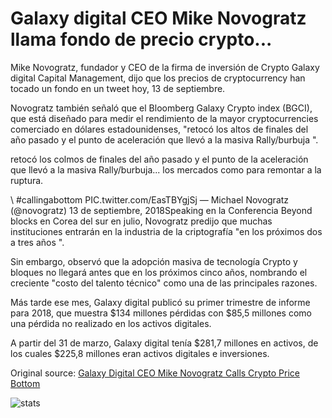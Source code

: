# Galaxy digital CEO Mike Novogratz llama fondo de precio crypto...

Mike Novogratz, fundador y CEO de la firma de inversión de Crypto Galaxy digital Capital Management, dijo que los precios de cryptocurrency han tocado un fondo en un tweet hoy, 13 de septiembre.

Novogratz también señaló que el Bloomberg Galaxy Crypto index (BGCI), que está diseñado para medir el rendimiento de la mayor cryptocurrencies comerciado en dólares estadounidenses, "retocó los altos de finales del año pasado y el punto de aceleración que llevó a la masiva Rally/burbuja ".

retocó los colmos de finales del año pasado y el punto de la aceleración que llevó a la masiva Rally/burbuja... los mercados como para remontar a la ruptura.

\ #callingabottom PIC.twitter.com/EasTBYgjSj — Michael Novogratz (@novogratz) 13 de septiembre, 2018Speaking en la Conferencia Beyond blocks en Corea del sur en julio, Novogratz predijo que muchas instituciones entrarán en la industria de la criptografía "en los próximos dos a tres años ".

Sin embargo, observó que la adopción masiva de tecnología Crypto y bloques no llegará antes que en los próximos cinco años, nombrando el creciente "costo del talento técnico" como una de las principales razones.

Más tarde ese mes, Galaxy digital publicó su primer trimestre de informe para 2018, que muestra $134 millones pérdidas con $85,5 millones como una pérdida no realizado en los activos digitales.

A partir del 31 de marzo, Galaxy digital tenía $281,7 millones en activos, de los cuales $225,8 millones eran activos digitales e inversiones.

Original source: [Galaxy Digital CEO Mike Novogratz Calls Crypto Price Bottom](https://cointelegraph.com/news/galaxy-digital-ceo-mike-novogratz-calls-crypto-price-bottom)

![stats](https://c.statcounter.com/11760860/0/a89fa40b/1/ "stats")